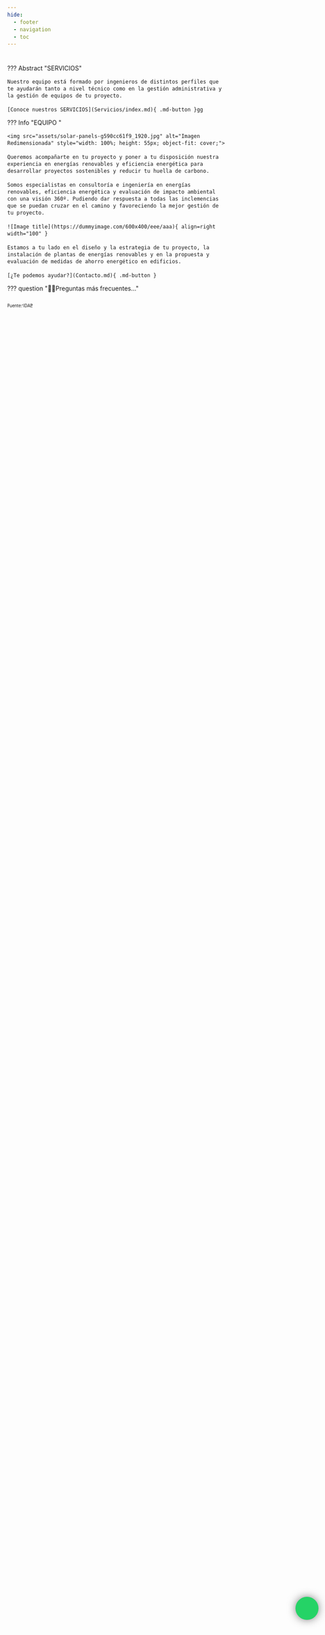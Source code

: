 ```yaml
---
hide:
  - footer
  - navigation
  - toc
---
```

<style> body { background-image: url('assets/solar-panels-g590cc61f9_1920.jpg'); background-repeat: no-repeat; background-attachment: fixed; /* background-size: cover; */ background-size: 100% 100%; } </style> 
#
??? Abstract "SERVICIOS"
    
    Nuestro equipo está formado por ingenieros de distintos perfiles que te ayudarán tanto a nivel técnico como en la gestión administrativa y la gestión de equipos de tu proyecto.

    [Conoce nuestros SERVICIOS](Servicios/index.md){ .md-button }gg


??? Info "EQUIPO "


    <img src="assets/solar-panels-g590cc61f9_1920.jpg" alt="Imagen Redimensionada" style="width: 100%; height: 55px; object-fit: cover;">

    Queremos acompañarte en tu proyecto y poner a tu disposición nuestra experiencia en energías renovables y eficiencia energética para desarrollar proyectos sostenibles y reducir tu huella de carbono.

    Somos especialistas en consultoría e ingeniería en energías renovables, eficiencia energética y evaluación de impacto ambiental con una visión 360º. Pudiendo dar respuesta a todas las inclemencias que se puedan cruzar en el camino y favoreciendo la mejor gestión de tu proyecto.

    ![Image title](https://dummyimage.com/600x400/eee/aaa){ align=right width="100" }

    Estamos a tu lado en el diseño y la estrategia de tu proyecto, la instalación de plantas de energías renovables y en la propuesta y evaluación de medidas de ahorro energético en edificios.

    [¿Te podemos ayudar?](Contacto.md){ .md-button }


??? question "🙋‍♀️Preguntas más frecuentes…"

<a href="https://www.idae.es/ayudas-y-financiacion/comunidades-energeticas"><sub><sub>Fuente: IDAE</sub></sub></a>

<script src="https://kit.fontawesome.com/1cf483120b.js" crossorigin="anonymous"></script>
<style>
.whatsapp-button {
  position: fixed;
  bottom: 222px;
  right: 15px;
  z-index: 99;
  background-color: #25d366;
  border-radius: 50px;
  color: #ffffff;
  text-decoration: none;
  width: 50px;
  height: 50px;
  font-size: 30px;
  display: flex;
  flex-direction: column;
  justify-content: center;
  align-items: center;
  -webkit-box-shadow: 0px 0px 25px -6px rgba(0, 0, 0, 1);
  -moz-box-shadow: 0px 0px 25px -6px rgba(0, 0, 0, 1);
  box-shadow: 0px 0px 25px -6px rgba(0, 0, 0, 1);
  animation: effect 5s infinite ease-in;
}
@keyframes effect {
  20%,
  100% {
    width: 50px;
    height: 50px;
    font-size: 30px;
  }
  0%,
  10% {
    width: 55px;
    height: 55px;
    font-size: 35px;
  }
  5% {
    width: 50px;
    height: 50px;
    font-size: 30px;
  }
}
</style>

<a target="_blank" href="https://api.whatsapp.com/send?phone=600366211&text=Informacion sobre Black Roof Style" class="whatsapp-button"><i class="fab fa-whatsapp"></i></a>